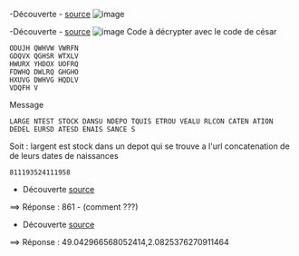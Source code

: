 


-Découverte - [source](http://univcergy.phpnet.org/scenario3/suivre/decode.png)
![image](http://univcergy.phpnet.org/scenario3/suivre/decode.png)

-Découverte - [source](http://univcergy.phpnet.org/scenario3/coffrefort)
![image](http://univcergy.phpnet.org/scenario3/coffrefort/msg.gif)
Code à décrypter avec le code de césar
```
ODUJH QWHVW VWRFN
GDQVX QGHSR WTXLV
HWURX YHDOX UOFRQ
FDWHQ DWLRQ GHGHO
HXUVG DWHVG HQDLV
VDQFH V
```
Message
```
LARGE NTEST STOCK DANSU NDEPO TQUIS ETROU VEALU RLCON CATEN ATION DEDEL EURSD ATESD ENAIS SANCE S
```
Soit : largent est stock dans un depot qui se trouve a l'url concatenation de de leurs dates de naissances
```
811193524111958
```
- Découverte [source](http://univcergy.phpnet.org/scenario3/811193524111958/)

==> Réponse : 861 - (comment ???)

- Découverte [source](http://univcergy.phpnet.org/scenario3/cryptomonnaie/)

==> Réponse : 49.042966568052414,2.0825376270911464